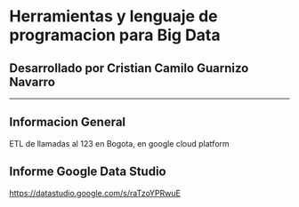 # Herramientas y lenguaje de programacion para Big Data
## Desarrollado por Cristian Camilo Guarnizo Navarro
------------------------------------
## Informacion General
ETL de llamadas al 123 en Bogota, en google cloud platform

## Informe Google Data Studio
https://datastudio.google.com/s/raTzoYPRwuE
